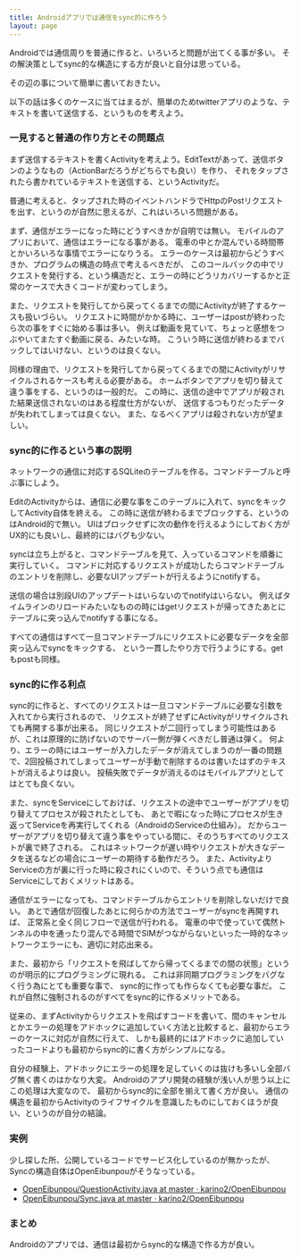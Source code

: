 ```yaml
---
title: Androidアプリでは通信をsync的に作ろう
layout: page
---
```


Androidでは通信周りを普通に作ると、いろいろと問題が出てくる事が多い。
その解決策としてsync的な構造にする方が良いと自分は思っている。

その辺の事について簡単に書いておきたい。

以下の話は多くのケースに当てはまるが、簡単のためtwitterアプリのような、テキストを書いて送信する、というものを考えよう。

### 一見すると普通の作り方とその問題点

まず送信するテキストを書くActivityを考えよう。EditTextがあって、送信ボタンのようなもの（ActionBarだろうがどちらでも良い）を作り、
それをタップされたら書かれているテキストを送信する、というActivityだ。

普通に考えると、タップされた時のイベントハンドラでHttpのPostリクエストを出す、というのが自然に思えるが、これはいろいろ問題がある。

まず、通信がエラーになった時にどうすべきかが自明では無い。
モバイルのアプリにおいて、通信はエラーになる事がある。
電車の中とか混んでいる時間帯とかいろいろな事情でエラーになりうる。
エラーのケースは最初からどうすべきか、プログラムの構造の時点で考えるべきだが、
このコールバックの中でリクエストを発行する、という構造だと、エラーの時にどうリカバリーするかと正常のケースで大きくコードが変わってしまう。

また、リクエストを発行してから戻ってくるまでの間にActivityが終了するケースも扱いづらい。
リクエストに時間がかかる時に、ユーザーはpostが終わったら次の事をすぐに始める事は多い。
例えば動画を見ていて、ちょっと感想をつぶやいてまたすぐ動画に戻る、みたいな時。
こういう時に送信が終わるまでバックしてはいけない、というのは良くない。

同様の理由で、リクエストを発行してから戻ってくるまでの間にActivityがリサイクルされるケースも考える必要がある。
ホームボタンでアプリを切り替えて違う事をする、というのは一般的だ。
この時に、送信の途中でアプリが殺された結果送信されないのはある程度仕方がないが、
送信するつもりだったデータが失われてしまっては良くない。
また、なるべくアプリは殺されない方が望ましい。

### sync的に作るという事の説明

ネットワークの通信に対応するSQLiteのテーブルを作る。コマンドテーブルと呼ぶ事にしよう。

EditのActivityからは、通信に必要な事をこのテーブルに入れて、syncをキックしてActivity自体を終える。
この時に送信が終わるまでブロックする、というのはAndroid的で無い。
UIはブロックせずに次の動作を行えるようにしておく方がUX的にも良いし、最終的にはバグも少ない。

syncは立ち上がると、コマンドテーブルを見て、入っているコマンドを順番に実行していく。
コマンドに対応するリクエストが成功したらコマンドテーブルのエントリを削除し、必要なUIアップデートが行えるようにnotifyする。

送信の場合は別段UIのアップデートはいらないのでnotifyはいらない。
例えばタイムラインのリロードみたいなものの時にはgetリクエストが帰ってきたあとにテーブルに突っ込んでnotifyする事になる。

すべての通信はすべて一旦コマンドテーブルにリクエストに必要なデータを全部突っ込んでsyncをキックする、
という一貫したやり方で行うようにする。getもpostも同様。

### sync的に作る利点

sync的に作ると、すべてのリクエストは一旦コマンドテーブルに必要な引数を入れてから実行されるので、
リクエストが終了せずにActivityがリサイクルされても再開する事が出来る。
同じリクエストが二回行ってしまう可能性はあるが、これは原理的に防げないのでサーバー側が弾くべきだし普通は弾く。
何より、エラーの時にはユーザーが入力したデータが消えてしまうのが一番の問題で、2回投稿されてしまってユーザーが手動で削除するのは書いたはずのテキストが消えるよりは良い。
投稿失敗でデータが消えるのはモバイルアプリとしてはとても良くない。

また、syncをServiceにしておけば、リクエストの途中でユーザーがアプリを切り替えてプロセスが殺されたとしても、
あとで暇になった時にプロセスが生き返ってServiceを再実行してくれる（AndroidのServiceの仕組み）。
だからユーザーがアプリを切り替えて違う事をやっている間に、そのうちすべてのリクエストが裏で終了される。
これはネットワークが遅い時やリクエストが大きなデータを送るなどの場合にユーザーの期待する動作だろう。
また、ActivityよりServiceの方が裏に行った時に殺されにくいので、そういう点でも通信はServiceにしておくメリットはある。

通信がエラーになっても、コマンドテーブルからエントリを削除しないだけで良い。
あとで通信が回復したあとに何らかの方法でユーザーがsyncを再開すれば、
正常系と全く同じフローで送信が行われる。
電車の中で使っていて偶然トンネルの中を通ったり混んでる時間でSIMがつながらないといった一時的なネットワークエラーにも、適切に対応出来る。

また、最初から「リクエストを飛ばしてから帰ってくるまでの間の状態」というのが明示的にプログラミングに現れる。
これは非同期プログラミングをバグなく行う為にとても重要な事で、
sync的に作っても作らなくても必要な事だ。
これが自然に強制されるのがすべてをsync的に作るメリットである。

従来の、まずActivityからリクエストを飛ばすコードを書いて、間のキャンセルとかエラーの処理をアドホックに追加していく方法と比較すると、最初からエラーのケースに対応が自然に行えて、
しかも最終的にはアドホックに追加していったコードよりも最初からsync的に書く方がシンプルになる。

自分の経験上、アドホックにエラーの処理を足していくのは抜けも多いし全部バグ無く書くのはかなり大変。
Androidのアプリ開発の経験が浅い人が思う以上にこの処理は大変なので、
最初からsync的に全部を揃えて書く方が良い。
通信の構造を最初からActivityのライフサイクルを意識したものにしておくほうが良い、というのが自分の結論。

### 実例

少し探した所、公開しているコードでサービス化しているのが無かったが、Syncの構造自体はOpenEibunpouがそうなっている。

- [OpenEibunpou/QuestionActivity.java at master · karino2/OpenEibunpou](https://github.com/karino2/OpenEibunpou/blob/master/app/src/main/java/com/livejournal/karino2/openeibunpou/QuestionActivity.java)
- [OpenEibunpou/Sync.java at master · karino2/OpenEibunpou](https://github.com/karino2/OpenEibunpou/blob/master/app/src/main/java/com/livejournal/karino2/openeibunpou/Sync.java)

### まとめ

Androidのアプリでは、通信は最初からsync的な構造で作る方が良い。